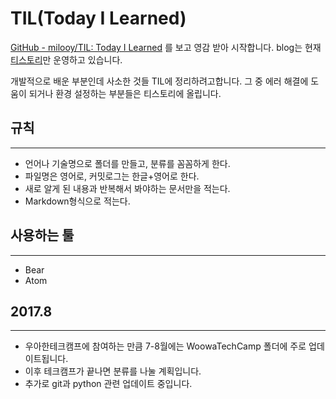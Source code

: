 # TIL(Today I Learned) 
[GitHub - milooy/TIL: Today I Learned](https://github.com/milooy/TIL) 를 보고 영감 받아 시작합니다. 
blog는 현재 [티스토리](http://junebuuug.tistory.com/)만 운영하고 있습니다.

개발적으로 배운 부분인데 사소한 것들 TIL에 정리하려고합니다. 
그 중 에러 해결에 도움이 되거나 환경 설정하는 부분들은 티스토리에 올립니다.

## 규칙
- - - -
* 언어나 기술명으로 폴더를 만들고, 분류를 꼼꼼하게 한다.
* 파일명은 영어로, 커밋로그는 한글+영어로 한다.
* 새로 알게 된 내용과 반복해서 봐야하는 문서만을 적는다. 
* Markdown형식으로 적는다.

## 사용하는 툴
- - - -
* Bear 
* Atom

## 2017.8 
- - - - 
* 우아한테크캠프에 참여하는 만큼 7-8월에는 WoowaTechCamp 폴더에 주로 업데이트됩니다. 
* 이후 테크캠프가 끝나면 분류를 나눌 계획입니다. 
* 추가로 git과 python 관련 업데이트 중입니다.
